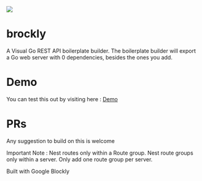 ![](https://github.com/thestrukture/brockly/raw/main/blk.gif)

# brockly
A Visual Go REST API boilerplate builder. The boilerplate builder will export a Go web server with 0 dependencies, besides the ones you add.

# Demo

You can test this out by visiting here : [Demo](https://thestrukture.github.io/brockly/web/)

# PRs
Any suggestion to build on this is welcome

Important Note : Nest routes only within a Route group.
Nest route groups only within a server. Only add one route group per server.

Built with Google Blockly